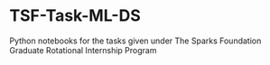 # TSF-Task-ML-DS
Python notebooks for the tasks given under The Sparks Foundation Graduate Rotational Internship Program
